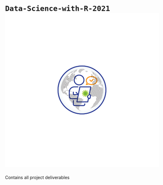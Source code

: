 # `Data-Science-with-R-2021` ![logo](https://github.com/ranjiGT/Data-Science-with-R-2021/blob/main/logo%20(1).svg)
Contains all project deliverables
